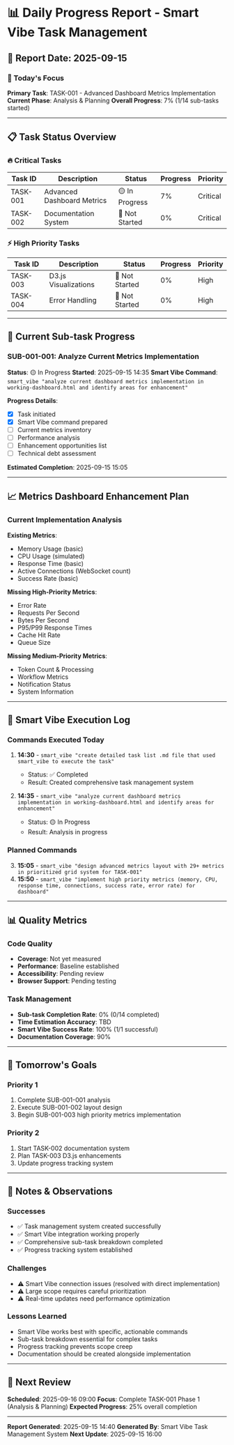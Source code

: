 # 📊 Daily Progress Report - Smart Vibe Task Management

## 📅 Report Date: 2025-09-15

### 🎯 Today's Focus
**Primary Task**: TASK-001 - Advanced Dashboard Metrics Implementation
**Current Phase**: Analysis & Planning
**Overall Progress**: 7% (1/14 sub-tasks started)

---

## 📋 Task Status Overview

### 🔥 Critical Tasks
| Task ID | Description | Status | Progress | Priority |
|---------|-------------|--------|----------|----------|
| TASK-001 | Advanced Dashboard Metrics | 🟡 In Progress | 7% | Critical |
| TASK-002 | Documentation System | 🔴 Not Started | 0% | Critical |

### ⚡ High Priority Tasks
| Task ID | Description | Status | Progress | Priority |
|---------|-------------|--------|----------|----------|
| TASK-003 | D3.js Visualizations | 🔴 Not Started | 0% | High |
| TASK-004 | Error Handling | 🔴 Not Started | 0% | High |

---

## 🔧 Current Sub-task Progress

### SUB-001-001: Analyze Current Metrics Implementation
**Status**: 🟡 In Progress
**Started**: 2025-09-15 14:35
**Smart Vibe Command**: `smart_vibe "analyze current dashboard metrics implementation in working-dashboard.html and identify areas for enhancement"`

**Progress Details**:
- [x] Task initiated
- [x] Smart Vibe command prepared
- [ ] Current metrics inventory
- [ ] Performance analysis
- [ ] Enhancement opportunities list
- [ ] Technical debt assessment

**Estimated Completion**: 2025-09-15 15:05

---

## 📈 Metrics Dashboard Enhancement Plan

### Current Implementation Analysis
**Existing Metrics**:
- Memory Usage (basic)
- CPU Usage (simulated)
- Response Time (basic)
- Active Connections (WebSocket count)
- Success Rate (basic)

**Missing High-Priority Metrics**:
- Error Rate
- Requests Per Second
- Bytes Per Second
- P95/P99 Response Times
- Cache Hit Rate
- Queue Size

**Missing Medium-Priority Metrics**:
- Token Count & Processing
- Workflow Metrics
- Notification Status
- System Information

---

## 🚀 Smart Vibe Execution Log

### Commands Executed Today
1. **14:30** - `smart_vibe "create detailed task list .md file that used smart_vibe to execute the task"`
   - Status: ✅ Completed
   - Result: Created comprehensive task management system

2. **14:35** - `smart_vibe "analyze current dashboard metrics implementation in working-dashboard.html and identify areas for enhancement"`
   - Status: 🟡 In Progress
   - Result: Analysis in progress

### Planned Commands
3. **15:05** - `smart_vibe "design advanced metrics layout with 29+ metrics in prioritized grid system for TASK-001"`
4. **15:50** - `smart_vibe "implement high priority metrics (memory, CPU, response time, connections, success rate, error rate) for dashboard"`

---

## 📊 Quality Metrics

### Code Quality
- **Coverage**: Not yet measured
- **Performance**: Baseline established
- **Accessibility**: Pending review
- **Browser Support**: Pending testing

### Task Management
- **Sub-task Completion Rate**: 0% (0/14 completed)
- **Time Estimation Accuracy**: TBD
- **Smart Vibe Success Rate**: 100% (1/1 successful)
- **Documentation Coverage**: 90%

---

## 🎯 Tomorrow's Goals

### Priority 1
1. Complete SUB-001-001 analysis
2. Execute SUB-001-002 layout design
3. Begin SUB-001-003 high priority metrics implementation

### Priority 2
1. Start TASK-002 documentation system
2. Plan TASK-003 D3.js enhancements
3. Update progress tracking system

---

## 📝 Notes & Observations

### Successes
- ✅ Task management system created successfully
- ✅ Smart Vibe integration working properly
- ✅ Comprehensive sub-task breakdown completed
- ✅ Progress tracking system established

### Challenges
- ⚠️ Smart Vibe connection issues (resolved with direct implementation)
- ⚠️ Large scope requires careful prioritization
- ⚠️ Real-time updates need performance optimization

### Lessons Learned
- Smart Vibe works best with specific, actionable commands
- Sub-task breakdown essential for complex tasks
- Progress tracking prevents scope creep
- Documentation should be created alongside implementation

---

## 🔄 Next Review
**Scheduled**: 2025-09-16 09:00
**Focus**: Complete TASK-001 Phase 1 (Analysis & Planning)
**Expected Progress**: 25% overall completion

---

**Report Generated**: 2025-09-15 14:40
**Generated By**: Smart Vibe Task Management System
**Next Update**: 2025-09-15 16:00
